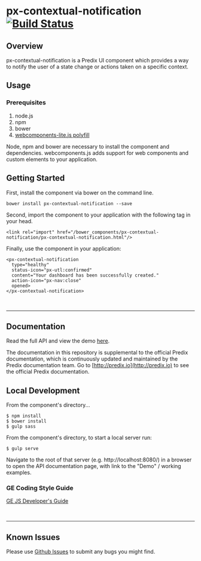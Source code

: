 # px-contextual-notification [![Build Status](https://travis-ci.org/PredixDev/px-contextual-notification.svg?branch=master)](https://travis-ci.org/PredixDev/px-contextual-notification)

## Overview

px-contextual-notification is a Predix UI component which provides a way to notify the user of a state change or actions taken on a specific context.

## Usage

### Prerequisites
1. node.js
2. npm
3. bower
4. [webcomponents-lite.js polyfill](https://github.com/webcomponents/webcomponentsjs)

Node, npm and bower are necessary to install the component and dependencies. webcomponents.js adds support for web components and custom elements to your application.

## Getting Started

First, install the component via bower on the command line.

```
bower install px-contextual-notification --save
```

Second, import the component to your application with the following tag in your head.

```
<link rel="import" href="/bower_components/px-contextual-notification/px-contextual-notification.html"/>
```

Finally, use the component in your application:

```
<px-contextual-notification
  type="healthy"
  status-icon="px-utl:confirmed"
  content="Your dashboard has been successfully created."
  action-icon="px-nav:close"
  opened>
</px-contextual-notification>
```

<br />
<hr />

## Documentation

Read the full API and view the demo [here](https://predixdev.github.io/px-contextual-notification).

The documentation in this repository is supplemental to the official Predix documentation, which is continuously updated and maintained by the Predix documentation team. Go to [http://predix.io](http://predix.io)  to see the official Predix documentation.


## Local Development

From the component's directory...

```
$ npm install
$ bower install
$ gulp sass
```

From the component's directory, to start a local server run:

```
$ gulp serve
```

Navigate to the root of that server (e.g. http://localhost:8080/) in a browser to open the API documentation page, with link to the "Demo" / working examples.

### GE Coding Style Guide
[GE JS Developer's Guide](https://github.com/GeneralElectric/javascript)

<br />
<hr />

## Known Issues

Please use [Github Issues](https://github.com/PredixDev/px-contextual-notification/issues) to submit any bugs you might find.
